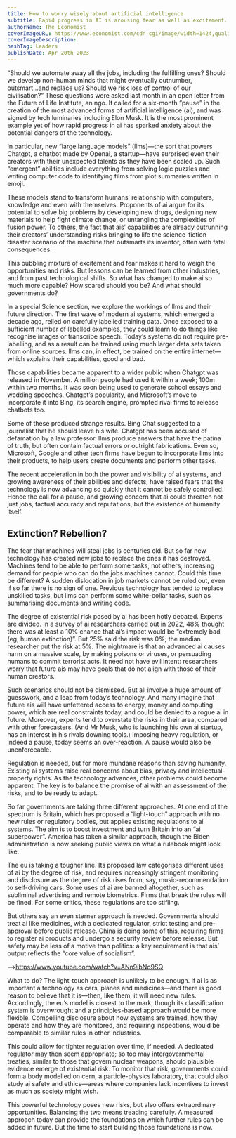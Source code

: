```yaml
---
title: How to worry wisely about artificial intelligence
subtitle: Rapid progress in AI is arousing fear as well as excitement. How worried should you be?
authorName: The Economist
coverImageURL: https://www.economist.com/cdn-cgi/image/width=1424,quality=80,format=auto/media-assets/image/20230422_LDD001.jpg
coverImageDescription:  
hashTag: Leaders
publishDate: Apr 20th 2023
---
```


“Should we automate away all the jobs, including the fulfilling ones? Should we develop non-human minds that might eventually outnumber, outsmart...and replace us? Should we risk loss of control of our civilisation?” These questions were asked last month in an open letter from the Future of Life Institute, an ngo. It called for a six-month “pause” in the creation of the most advanced forms of artificial intelligence (ai), and was signed by tech luminaries including Elon Musk. It is the most prominent example yet of how rapid progress in ai has sparked anxiety about the potential dangers of the technology.

In particular, new “large language models” (llms)—the sort that powers Chatgpt, a chatbot made by Openai, a startup—have surprised even their creators with their unexpected talents as they have been scaled up. Such “emergent” abilities include everything from solving logic puzzles and writing computer code to identifying films from plot summaries written in emoji.

These models stand to transform humans’ relationship with computers, knowledge and even with themselves. Proponents of ai argue for its potential to solve big problems by developing new drugs, designing new materials to help fight climate change, or untangling the complexities of fusion power. To others, the fact that ais’ capabilities are already outrunning their creators’ understanding risks bringing to life the science-fiction disaster scenario of the machine that outsmarts its inventor, often with fatal consequences.

This bubbling mixture of excitement and fear makes it hard to weigh the opportunities and risks. But lessons can be learned from other industries, and from past technological shifts. So what has changed to make ai so much more capable? How scared should you be? And what should governments do?

In a special Science section, we explore the workings of llms and their future direction. The first wave of modern ai systems, which emerged a decade ago, relied on carefully labelled training data. Once exposed to a sufficient number of labelled examples, they could learn to do things like recognise images or transcribe speech. Today’s systems do not require pre-labelling, and as a result can be trained using much larger data sets taken from online sources. llms can, in effect, be trained on the entire internet—which explains their capabilities, good and bad.

Those capabilities became apparent to a wider public when Chatgpt was released in November. A million people had used it within a week; 100m within two months. It was soon being used to generate school essays and wedding speeches. Chatgpt’s popularity, and Microsoft’s move to incorporate it into Bing, its search engine, prompted rival firms to release chatbots too.

Some of these produced strange results. Bing Chat suggested to a journalist that he should leave his wife. Chatgpt has been accused of defamation by a law professor. llms produce answers that have the patina of truth, but often contain factual errors or outright fabrications. Even so, Microsoft, Google and other tech firms have begun to incorporate llms into their products, to help users create documents and perform other tasks.

The recent acceleration in both the power and visibility of ai systems, and growing awareness of their abilities and defects, have raised fears that the technology is now advancing so quickly that it cannot be safely controlled. Hence the call for a pause, and growing concern that ai could threaten not just jobs, factual accuracy and reputations, but the existence of humanity itself.

## Extinction? Rebellion?

The fear that machines will steal jobs is centuries old. But so far new technology has created new jobs to replace the ones it has destroyed. Machines tend to be able to perform some tasks, not others, increasing demand for people who can do the jobs machines cannot. Could this time be different? A sudden dislocation in job markets cannot be ruled out, even if so far there is no sign of one. Previous technology has tended to replace unskilled tasks, but llms can perform some white-collar tasks, such as summarising documents and writing code.

The degree of existential risk posed by ai has been hotly debated. Experts are divided. In a survey of ai researchers carried out in 2022, 48% thought there was at least a 10% chance that ai’s impact would be “extremely bad (eg, human extinction)”. But 25% said the risk was 0%; the median researcher put the risk at 5%. The nightmare is that an advanced ai causes harm on a massive scale, by making poisons or viruses, or persuading humans to commit terrorist acts. It need not have evil intent: researchers worry that future ais may have goals that do not align with those of their human creators.

Such scenarios should not be dismissed. But all involve a huge amount of guesswork, and a leap from today’s technology. And many imagine that future ais will have unfettered access to energy, money and computing power, which are real constraints today, and could be denied to a rogue ai in future. Moreover, experts tend to overstate the risks in their area, compared with other forecasters. (And Mr Musk, who is launching his own ai startup, has an interest in his rivals downing tools.) Imposing heavy regulation, or indeed a pause, today seems an over-reaction. A pause would also be unenforceable.

Regulation is needed, but for more mundane reasons than saving humanity. Existing ai systems raise real concerns about bias, privacy and intellectual-property rights. As the technology advances, other problems could become apparent. The key is to balance the promise of ai with an assessment of the risks, and to be ready to adapt.

So far governments are taking three different approaches. At one end of the spectrum is Britain, which has proposed a “light-touch” approach with no new rules or regulatory bodies, but applies existing regulations to ai systems. The aim is to boost investment and turn Britain into an “ai superpower”. America has taken a similar approach, though the Biden administration is now seeking public views on what a rulebook might look like.

The eu is taking a tougher line. Its proposed law categorises different uses of ai by the degree of risk, and requires increasingly stringent monitoring and disclosure as the degree of risk rises from, say, music-recommendation to self-driving cars. Some uses of ai are banned altogether, such as subliminal advertising and remote biometrics. Firms that break the rules will be fined. For some critics, these regulations are too stifling.

But others say an even sterner approach is needed. Governments should treat ai like medicines, with a dedicated regulator, strict testing and pre-approval before public release. China is doing some of this, requiring firms to register ai products and undergo a security review before release. But safety may be less of a motive than politics: a key requirement is that ais’ output reflects the “core value of socialism”.

-->https://www.youtube.com/watch?v=ANn9ibNo9SQ

What to do? The light-touch approach is unlikely to be enough. If ai is as important a technology as cars, planes and medicines—and there is good reason to believe that it is—then, like them, it will need new rules. Accordingly, the eu’s model is closest to the mark, though its classification system is overwrought and a principles-based approach would be more flexible. Compelling disclosure about how systems are trained, how they operate and how they are monitored, and requiring inspections, would be comparable to similar rules in other industries.

This could allow for tighter regulation over time, if needed. A dedicated regulator may then seem appropriate; so too may intergovernmental treaties, similar to those that govern nuclear weapons, should plausible evidence emerge of existential risk. To monitor that risk, governments could form a body modelled on cern, a particle-physics laboratory, that could also study ai safety and ethics—areas where companies lack incentives to invest as much as society might wish.

This powerful technology poses new risks, but also offers extraordinary opportunities. Balancing the two means treading carefully. A measured approach today can provide the foundations on which further rules can be added in future. But the time to start building those foundations is now. 